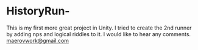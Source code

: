 # HistoryRun-
This is my first more great project in Unity. I tried to create the 2nd runner by adding nps and logical riddles to it. I would like to hear any comments.
maerovwork@gmail.com
